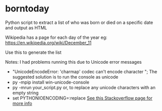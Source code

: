 # borntoday
Python script to extract a list of who was born or died on a specific date and output as HTML

Wikipedia has a page for each day of the year eg: https://en.wikipedia.org/wiki/December_11

Use this to generate the list


Notes:
I had problems running this due to Unicode error messages
  * "UnicodeEncodeError: 'charmap' codec can't encode character ";
The suggested solution is to run the console as unicode
  * py -mpip install win-unicode-console
  * py -mrun your_script.py
or, to replace any unicode characters with an empty string
  * set PYTHONIOENCODING=:replace
[See this Stackoverflow page for more info](http://stackoverflow.com/questions/5419/python-unicode-and-the-windows-console/32176732#32176732)
